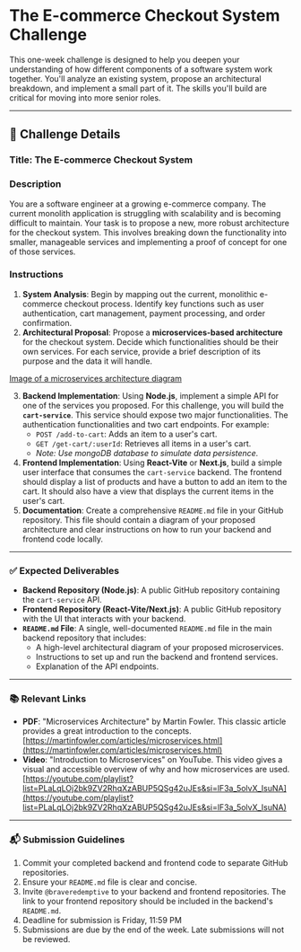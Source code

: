 # The E-commerce Checkout System Challenge

This one-week challenge is designed to help you deepen your understanding of how different components of a software system work together. You'll analyze an existing system, propose an architectural breakdown, and implement a small part of it. The skills you'll build are critical for moving into more senior roles.

---

## 📝 Challenge Details

### **Title: The E-commerce Checkout System**

### **Description**
You are a software engineer at a growing e-commerce company. The current monolith application is struggling with scalability and is becoming difficult to maintain. Your task is to propose a new, more robust architecture for the checkout system. This involves breaking down the functionality into smaller, manageable services and implementing a proof of concept for one of those services.

### **Instructions**
1.  **System Analysis**: Begin by mapping out the current, monolithic e-commerce checkout process. Identify key functions such as user authentication, cart management, payment processing, and order confirmation.
2.  **Architectural Proposal**: Propose a **microservices-based architecture** for the checkout system. Decide which functionalities should be their own services. For each service, provide a brief description of its purpose and the data it will handle. 

[Image of a microservices architecture diagram](https://storage.googleapis.com/pacitude-buckets/licensed-image.jpeg)

3.  **Backend Implementation**: Using **Node.js**, implement a simple API for one of the services you proposed. For this challenge, you will build the **`cart-service`**. This service should expose two major functionalities. The authentication functionalities and two cart endpoints. For example:
    * `POST /add-to-cart`: Adds an item to a user's cart.
    * `GET /get-cart/:userId`: Retrieves all items in a user's cart.
    * *Note: Use mongoDB database to simulate data persistence.*
4.  **Frontend Implementation**: Using **React-Vite** or **Next.js**, build a simple user interface that consumes the `cart-service` backend. The frontend should display a list of products and have a button to add an item to the cart. It should also have a view that displays the current items in the user's cart.
5.  **Documentation**: Create a comprehensive `README.md` file in your GitHub repository. This file should contain a diagram of your proposed architecture and clear instructions on how to run your backend and frontend code locally.

---

### **✅ Expected Deliverables**

* **Backend Repository (Node.js)**: A public GitHub repository containing the `cart-service` API.
* **Frontend Repository (React-Vite/Next.js)**: A public GitHub repository with the UI that interacts with your backend.
* **`README.md` File**: A single, well-documented `README.md` file in the main backend repository that includes:
    * A high-level architectural diagram of your proposed microservices.
    * Instructions to set up and run the backend and frontend services.
    * Explanation of the API endpoints.

---

### **📚 Relevant Links**

* **PDF**: "Microservices Architecture" by Martin Fowler. This classic article provides a great introduction to the concepts. [https://martinfowler.com/articles/microservices.html](https://martinfowler.com/articles/microservices.html)
* **Video**: "Introduction to Microservices" on YouTube. This video gives a visual and accessible overview of why and how microservices are used. [https://youtube.com/playlist?list=PLaLqLOj2bk9ZV2RhqXzABUP5QSg42uJEs&si=lF3a_5olvX_IsuNA](https://youtube.com/playlist?list=PLaLqLOj2bk9ZV2RhqXzABUP5QSg42uJEs&si=lF3a_5olvX_IsuNA)

---

### **📬 Submission Guidelines**

1.  Commit your completed backend and frontend code to separate GitHub repositories.
2.  Ensure your `README.md` file is clear and concise.
3.  Invite `@braveredemptive` to your backend and frontend repositories. The link to your frontend repository should be included in the backend's `README.md`.
4.  Deadline for submission is Friday, 11:59 PM
5.  Submissions are due by the end of the week. Late submissions will not be reviewed.